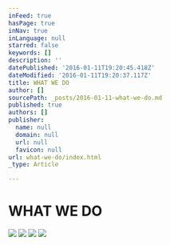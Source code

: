 ```yaml
---
inFeed: true
hasPage: true
inNav: true
inLanguage: null
starred: false
keywords: []
description: ''
datePublished: '2016-01-11T19:20:45.418Z'
dateModified: '2016-01-11T19:20:37.117Z'
title: WHAT WE DO
author: []
sourcePath: _posts/2016-01-11-what-we-do.md
published: true
authors: []
publisher:
  name: null
  domain: null
  url: null
  favicon: null
url: what-we-do/index.html
_type: Article

---
```

# WHAT WE DO
![](https://the-grid-user-content.s3-us-west-2.amazonaws.com/7d60eb7c-a032-4402-b30c-ff7676e043a2.jpg)
![](https://the-grid-user-content.s3-us-west-2.amazonaws.com/4012bbe3-01de-4399-b8f2-d347d927b2dc.jpg)
![](https://the-grid-user-content.s3-us-west-2.amazonaws.com/fab4d4b9-591e-41be-b301-108d681fe529.jpg)
![](https://the-grid-user-content.s3-us-west-2.amazonaws.com/dfee0954-49e7-4f7d-adce-02fa7c33f1ba.jpg)